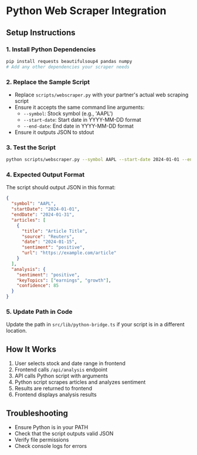# Python Web Scraper Integration

## Setup Instructions

### 1. Install Python Dependencies
```bash
pip install requests beautifulsoup4 pandas numpy
# Add any other dependencies your scraper needs
```

### 2. Replace the Sample Script
- Replace `scripts/webscraper.py` with your partner's actual web scraping script
- Ensure it accepts the same command line arguments:
  - `--symbol`: Stock symbol (e.g., 'AAPL')
  - `--start-date`: Start date in YYYY-MM-DD format
  - `--end-date`: End date in YYYY-MM-DD format
- Ensure it outputs JSON to stdout

### 3. Test the Script
```bash
python scripts/webscraper.py --symbol AAPL --start-date 2024-01-01 --end-date 2024-01-31
```

### 4. Expected Output Format
The script should output JSON in this format:
```json
{
  "symbol": "AAPL",
  "startDate": "2024-01-01",
  "endDate": "2024-01-31",
  "articles": [
    {
      "title": "Article Title",
      "source": "Reuters",
      "date": "2024-01-15",
      "sentiment": "positive",
      "url": "https://example.com/article"
    }
  ],
  "analysis": {
    "sentiment": "positive",
    "keyTopics": ["earnings", "growth"],
    "confidence": 85
  }
}
```

### 5. Update Path in Code
Update the path in `src/lib/python-bridge.ts` if your script is in a different location.

## How It Works

1. User selects stock and date range in frontend
2. Frontend calls `/api/analysis` endpoint
3. API calls Python script with arguments
4. Python script scrapes articles and analyzes sentiment
5. Results are returned to frontend
6. Frontend displays analysis results

## Troubleshooting

- Ensure Python is in your PATH
- Check that the script outputs valid JSON
- Verify file permissions
- Check console logs for errors
